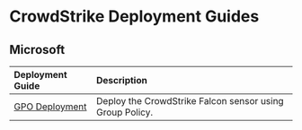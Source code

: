 # CrowdStrike Deployment Guides

## Microsoft

| Deployment Guide | Description |
|:-|:-|
| [GPO Deployment](./microsoft/gpo/README.md) | Deploy the CrowdStrike Falcon sensor using Group Policy. |
